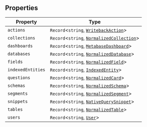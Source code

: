 ## Properties

| Property                                       | Type                                                                    |
| ---------------------------------------------- | ----------------------------------------------------------------------- |
| <a id="actions"></a> `actions`                 | `Record`\<`string`, [`WritebackAction`](WritebackAction.md)\>           |
| <a id="collections"></a> `collections`         | `Record`\<`string`, [`NormalizedCollection`](NormalizedCollection.md)\> |
| <a id="dashboards"></a> `dashboards`           | `Record`\<`string`, [`MetabaseDashboard`](../MetabaseDashboard.md)\>    |
| <a id="databases"></a> `databases`             | `Record`\<`string`, [`NormalizedDatabase`](NormalizedDatabase.md)\>     |
| <a id="fields"></a> `fields`                   | `Record`\<`string`, [`NormalizedField`](NormalizedField.md)\>           |
| <a id="indexedentities"></a> `indexedEntities` | `Record`\<`string`, [`IndexedEntity`](IndexedEntity.md)\>               |
| <a id="questions"></a> `questions`             | `Record`\<`string`, [`NormalizedCard`](NormalizedCard.md)\>             |
| <a id="schemas"></a> `schemas`                 | `Record`\<`string`, [`NormalizedSchema`](NormalizedSchema.md)\>         |
| <a id="segments"></a> `segments`               | `Record`\<`string`, [`NormalizedSegment`](NormalizedSegment.md)\>       |
| <a id="snippets"></a> `snippets`               | `Record`\<`string`, [`NativeQuerySnippet`](NativeQuerySnippet.md)\>     |
| <a id="tables"></a> `tables`                   | `Record`\<`string`, [`NormalizedTable`](NormalizedTable.md)\>           |
| <a id="users"></a> `users`                     | `Record`\<`string`, [`User`](User.md)\>                                 |
